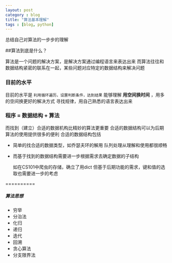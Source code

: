 ```yaml
---
layout: post
category : blog
title: "算法基本理解"
tags : [blog, python]
---
```



总结自己对算法的一步步的理解


##算法到底是什么？

算法是一个问题的解决方案，是解决方案通过编程语言来表达出来
而算法往往和数据结构紧密的联系在一起，某些问题对应特定的数据结构来解决问题


### 目前的水平

目前的水平是 `利用循环遍历，设置判断条件，达到结果`
能够理解 **用空间换时间** ，用多的空间换更好的解决方式
寻找规律，用自己熟悉的语言表达出来


### 程序 = 数据结构 + 算法 
而找到（建立）合适的数据机构比精妙的算法更重要
合适的数据结构可以为后期算法的使用提供很多的便利
合适的数据结构包括

+ 简单的找合适的数据类型，如乔瑟夫环的解用 队列处理从理解和使用都很顺畅
+ 而基于找到的数据结构需要进一步根据需求去确定数据的子结构

    如在CS101中爬虫的存储，确立了用dict
    但基于后期功能的需求，键和值的选取也需要进一步的考虑



==========
##### 算法思想

- 穷举
- 分治法
- 化归
- 递归
- 迭代
- 回溯
- 贪心算法
- 分支限界法
